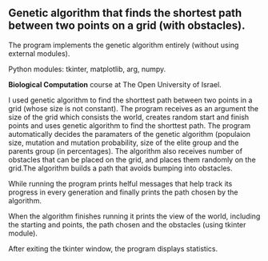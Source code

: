 Genetic algorithm that finds the shortest path between two points on a grid (with obstacles).
---------------------------------------------------------------------------------------------
The program implements the genetic algorithm entirely (without using external modules).

Python modules: tkinter, matplotlib, arg, numpy.

**Biological Computation** course at The Open University of Israel.

I used genetic algorithm to find the shorttest path between two points in a grid (whose size is not constant).
The program receives as an argument the size of the grid which consists the world, creates random start and finish points and uses genetic algorithm to find the shorttest path.
The program automatically decides the paramaters of the genetic algorithm (populaion size, mutation and mutation probability, size of the elite group and the parents group (in percentages).
The algorithm also receives number of obstacles that can be placed on the grid, and places them randomly on the grid.The algorithm builds a path that avoids bumping into obstacles.

While running the program prints helful messages that help track its progress in every generation and finally prints the path chosen by the algorithm.

When the algorithm finishes running it prints the view of the world, including the starting and points, the path chosen and the obstacles (using tkinter module).

After exiting the tkinter window, the program displays statistics.
